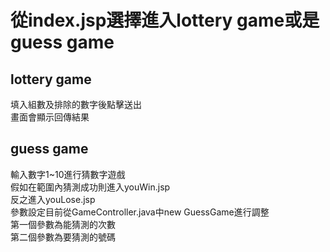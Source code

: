 # 從index.jsp選擇進入lottery game或是guess game
## lottery game
填入組數及排除的數字後點擊送出  
畫面會顯示回傳結果  

## guess game
輸入數字1~10進行猜數字遊戲  
假如在範圍內猜測成功則進入youWin.jsp  
反之進入youLose.jsp  
參數設定目前從GameController.java中new GuessGame進行調整  
第一個參數為能猜測的次數  
第二個參數為要猜測的號碼  
